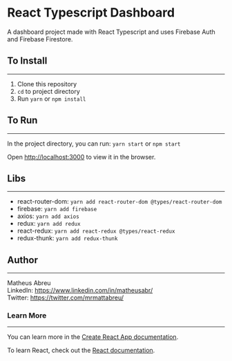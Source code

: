 # React Typescript Dashboard

A dashboard project made with React Typescript and uses Firebase Auth and Firebase Firestore.

## To Install

---

1. Clone this repository
2. `cd` to project directory
3. Run `yarn` or `npm install`

## To Run

---

In the project directory, you can run: `yarn start` or `npm start`

Open [http://localhost:3000](http://localhost:3000) to view it in the browser.

## Libs

---

- react-router-dom: `yarn add react-router-dom @types/react-router-dom`
- firebase: `yarn add firebase`
- axios: `yarn add axios`
- redux: `yarn add redux`
- react-redux: `yarn add react-redux @types/react-redux`
- redux-thunk: `yarn add redux-thunk`

## Author

---

Matheus Abreu  
LinkedIn: https://www.linkedin.com/in/matheusabr/  
Twitter: https://twitter.com/mrmattabreu/

### Learn More

---

You can learn more in the [Create React App documentation](https://facebook.github.io/create-react-app/docs/getting-started).

To learn React, check out the [React documentation](https://reactjs.org/).
